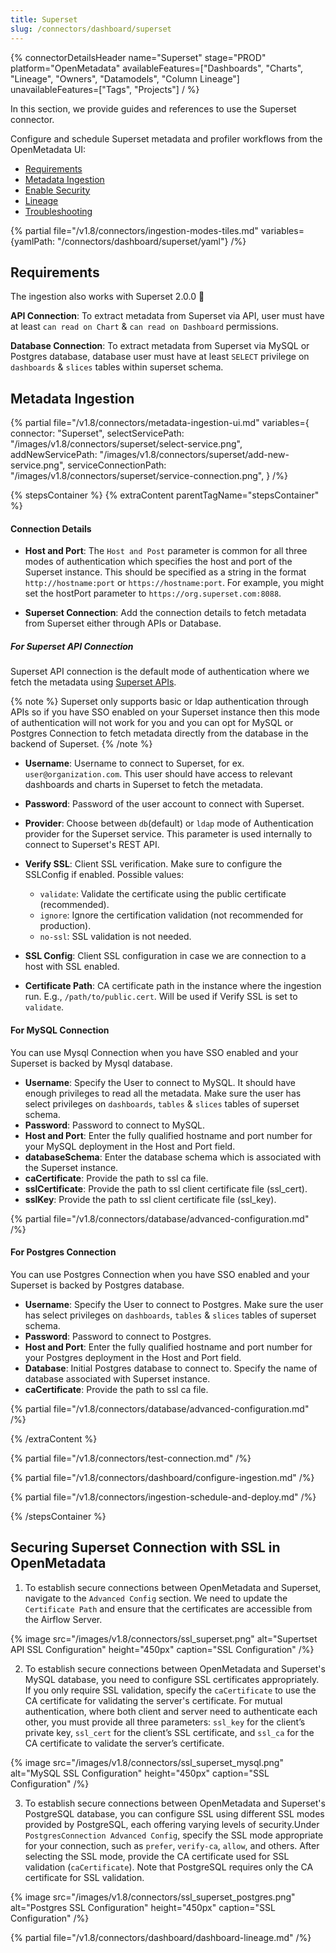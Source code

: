 ```yaml
---
title: Superset
slug: /connectors/dashboard/superset
---
```


{% connectorDetailsHeader
  name="Superset"
  stage="PROD"
  platform="OpenMetadata"
  availableFeatures=["Dashboards", "Charts", "Lineage", "Owners", "Datamodels", "Column Lineage"]
  unavailableFeatures=["Tags", "Projects"]
/ %}

In this section, we provide guides and references to use the Superset connector.

Configure and schedule Superset metadata and profiler workflows from the OpenMetadata UI:

- [Requirements](#requirements)
- [Metadata Ingestion](#metadata-ingestion)
- [Enable Security](#securing-superset-connection-with-ssl-in-openmetadata)
- [Lineage](#lineage)
- [Troubleshooting](/connectors/dashboard/superset/troubleshooting)

{% partial file="/v1.8/connectors/ingestion-modes-tiles.md" variables={yamlPath: "/connectors/dashboard/superset/yaml"} /%}

## Requirements

The ingestion also works with Superset 2.0.0 🎉

**API Connection**: To extract metadata from Superset via API, user must have at least `can read on Chart` & `can read on Dashboard` permissions.

**Database Connection**: To extract metadata from Superset via MySQL or Postgres database, database user must have at least `SELECT` privilege on `dashboards` & `slices` tables within superset schema.

## Metadata Ingestion

{% partial 
  file="/v1.8/connectors/metadata-ingestion-ui.md" 
  variables={
    connector: "Superset", 
    selectServicePath: "/images/v1.8/connectors/superset/select-service.png",
    addNewServicePath: "/images/v1.8/connectors/superset/add-new-service.png",
    serviceConnectionPath: "/images/v1.8/connectors/superset/service-connection.png",
} 
/%}

{% stepsContainer %}
{% extraContent parentTagName="stepsContainer" %}

#### Connection Details

- **Host and Port**: The `Host and Post` parameter is common for all three modes of authentication which specifies the host and port of the Superset instance. This should be specified as a string in the format `http://hostname:port` or `https://hostname:port`. For example, you might set the hostPort parameter to `https://org.superset.com:8088`.

- **Superset Connection**: Add the connection details to fetch metadata from Superset either through APIs or Database.

##### For Superset API Connection

Superset API connection is the default mode of authentication where we fetch the metadata using [Superset APIs](https://superset.apache.org/docs/api/). 

{% note %}
Superset only supports basic or ldap authentication through APIs so if you have SSO enabled on your Superset instance then this mode of authentication will not work for you and you can opt for MySQL or Postgres Connection to fetch metadata directly from the database in the backend of Superset.
{% /note %}

- **Username**: Username to connect to Superset, for ex. `user@organization.com`. This user should have access to relevant dashboards and charts in Superset to fetch the metadata.
- **Password**: Password of the user account to connect with Superset.
- **Provider**: Choose between `db`(default) or `ldap` mode of Authentication provider for the Superset service. This parameter is used internally to connect to Superset's REST API.
- **Verify SSL**:
Client SSL verification. Make sure to configure the SSLConfig if enabled.
Possible values:
  * `validate`: Validate the certificate using the public certificate (recommended).
  * `ignore`: Ignore the certification validation (not recommended for production).
  * `no-ssl`: SSL validation is not needed.

- **SSL Config**: Client SSL configuration in case we are connection to a host with SSL enabled.

- **Certificate Path**: CA certificate path in the instance where the ingestion run. E.g., `/path/to/public.cert`. Will be used if Verify SSL is set to `validate`.

#### For MySQL Connection

You can use Mysql Connection when you have SSO enabled and your Superset is backed by Mysql database.

- **Username**: Specify the User to connect to MySQL. It should have enough privileges to read all the metadata. Make sure the user has select privileges on `dashboards`, `tables` & `slices` tables of superset schema.
- **Password**: Password to connect to MySQL.
- **Host and Port**: Enter the fully qualified hostname and port number for your MySQL deployment in the Host and Port field.
- **databaseSchema**: Enter the database schema which is associated with the Superset instance.
- **caCertificate**: Provide the path to ssl ca file.
- **sslCertificate**: Provide the path to ssl client certificate file (ssl_cert).
- **sslKey**: Provide the path to ssl client certificate file (ssl_key).

{% partial file="/v1.8/connectors/database/advanced-configuration.md" /%}

#### For Postgres Connection

You can use Postgres Connection when you have SSO enabled and your Superset is backed by Postgres database.

- **Username**: Specify the User to connect to Postgres. Make sure the user has select privileges on `dashboards`, `tables` & `slices` tables of superset schema.
- **Password**: Password to connect to Postgres.
- **Host and Port**: Enter the fully qualified hostname and port number for your Postgres deployment in the Host and Port field.
- **Database**: Initial Postgres database to connect to. Specify the name of database associated with Superset instance.
- **caCertificate**: Provide the path to ssl ca file.

{% partial file="/v1.8/connectors/database/advanced-configuration.md" /%}

{% /extraContent %}

{% partial file="/v1.8/connectors/test-connection.md" /%}

{% partial file="/v1.8/connectors/dashboard/configure-ingestion.md" /%}

{% partial file="/v1.8/connectors/ingestion-schedule-and-deploy.md" /%}

{% /stepsContainer %}

## Securing Superset Connection with SSL in OpenMetadata

1. To establish secure connections between OpenMetadata and Superset, navigate to the `Advanced Config` section. We need to update the `Certificate Path` and ensure that the certificates are accessible from the Airflow Server.

  {% image
  src="/images/v1.8/connectors/ssl_superset.png"
  alt="Supertset API SSL Configuration"
  height="450px"
  caption="SSL Configuration" /%}

2. To establish secure connections between OpenMetadata and Superset's MySQL database, you need to configure SSL certificates appropriately. If you only require SSL validation, specify the `caCertificate` to use the CA certificate for validating the server's certificate. For mutual authentication, where both client and server need to authenticate each other, you must provide all three parameters: `ssl_key` for the client’s private key, `ssl_cert` for the client’s SSL certificate, and `ssl_ca` for the CA certificate to validate the server’s certificate.

{% image
  src="/images/v1.8/connectors/ssl_superset_mysql.png"
  alt="MySQL SSL Configuration"
  height="450px"
  caption="SSL Configuration" /%}

3. To establish secure connections between OpenMetadata and Superset's PostgreSQL database, you can configure SSL using different SSL modes provided by PostgreSQL, each offering varying levels of security.Under `PostgresConnection Advanced Config`, specify the SSL mode appropriate for your connection, such as `prefer`, `verify-ca`, `allow`, and others. After selecting the SSL mode, provide the CA certificate used for SSL validation (`caCertificate`). Note that PostgreSQL requires only the CA certificate for SSL validation.

{% image
  src="/images/v1.8/connectors/ssl_superset_postgres.png"
  alt="Postgres SSL Configuration"
  height="450px"
  caption="SSL Configuration" /%}

{% partial file="/v1.8/connectors/dashboard/dashboard-lineage.md" /%}
